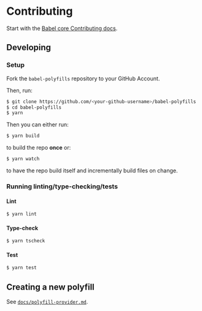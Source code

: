 # Contributing

Start with the [Babel core Contributing docs](https://github.com/babel/babel/blob/main/CONTRIBUTING.md).

## Developing

### Setup

Fork the `babel-polyfills` repository to your GitHub Account.

Then, run:

```sh
$ git clone https://github.com/<your-github-username>/babel-polyfills
$ cd babel-polyfills
$ yarn
```

Then you can either run:

```sh
$ yarn build
```

to build the repo **once** or:

```sh
$ yarn watch
```

to have the repo build itself and incrementally build files on change.

### Running linting/type-checking/tests

#### Lint

```sh
$ yarn lint
```

#### Type-check

```sh
$ yarn tscheck
```

#### Test

```sh
$ yarn test
```

## Creating a new polyfill

See [`docs/polyfill-provider.md`](https://github.com/babel/babel-polyfills/blob/main/docs/polyfill-provider.md).

